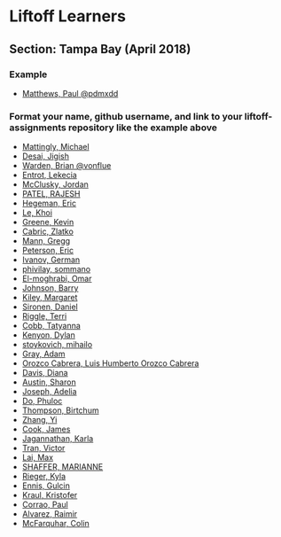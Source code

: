 # Liftoff Learners

## Section: Tampa Bay (April 2018)

### Example
- [Matthews, Paul @pdmxdd](https://github.com/pdmxdd/liftoff-assignments)

### Format your name, github username, and link to your liftoff-assignments repository like the example above

- [Mattingly, Michael]()
- [Desai, Jigish]()
- [Warden, Brian @vonflue](https://github.com/vonflue/liftoff-assignments)
- [Entrot, Lekecia]()
- [McClusky, Jordan]()
- [PATEL, RAJESH]()
- [Hegeman, Eric]()
- [Le, Khoi]()
- [Greene, Kevin]()
- [Cabric, Zlatko]()
- [Mann, Gregg]()
- [Peterson, Eric]()
- [Ivanov, German]()
- [phivilay, sommano]()
- [El-moghrabi, Omar]()
- [Johnson, Barry]()
- [Kiley, Margaret]()
- [Sironen, Daniel]()
- [Riggle, Terri]()
- [Cobb, Tatyanna]()
- [Kenyon, Dylan]()
- [stoykovich, mihailo]()
- [Gray, Adam]()
- [Orozco Cabrera, Luis Humberto Orozco Cabrera]()
- [Davis, Diana]()
- [Austin, Sharon]()
- [Joseph, Adelia]()
- [Do, Phuloc]()
- [Thompson, Birtchum]()
- [Zhang, Yi]()
- [Cook, James]()
- [Jagannathan, Karla]()
- [Tran, Victor]()
- [Lai, Max]()
- [SHAFFER, MARIANNE]()
- [Rieger, Kyla]()
- [Ennis, Gulcin]()
- [Kraul, Kristofer]()
- [Corrao, Paul]()
- [Alvarez, Raimir]()
- [McFarquhar, Colin]()
